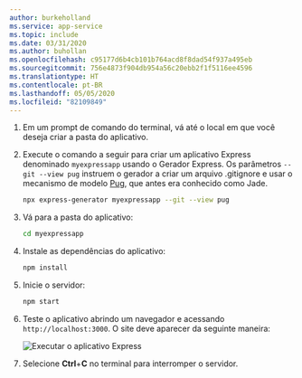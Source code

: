 ```yaml
---
author: burkeholland
ms.service: app-service
ms.topic: include
ms.date: 03/31/2020
ms.author: buhollan
ms.openlocfilehash: c95177d6b4cb101b764acd8f8dad54f937a495eb
ms.sourcegitcommit: 756e4873f904db954a56c20ebb2f1f5116ee4596
ms.translationtype: HT
ms.contentlocale: pt-BR
ms.lasthandoff: 05/05/2020
ms.locfileid: "82109849"
---
```

1. Em um prompt de comando do terminal, vá até o local em que você deseja criar a pasta do aplicativo.

1. Execute o comando a seguir para criar um aplicativo Express denominado `myexpressapp` usando o Gerador Express. Os parâmetros `--git --view pug` instruem o gerador a criar um arquivo .gitignore e usar o mecanismo de modelo [Pug](https://pugjs.org/api/getting-started.html), que antes era conhecido como Jade.

    ```bash
    npx express-generator myexpressapp --git --view pug
    ```

1. Vá para a pasta do aplicativo:

    ```bash
    cd myexpressapp
    ```

1. Instale as dependências do aplicativo:

    ```bash
    npm install
    ```

1. Inicie o servidor:

    ```bash
    npm start
    ```

1. Teste o aplicativo abrindo um navegador e acessando `http://localhost:3000`. O site deve aparecer da seguinte maneira:

    ![Executar o aplicativo Express](../media/deploy-azure/express.png)

1. Selecione **Ctrl**+**C** no terminal para interromper o servidor.
 
